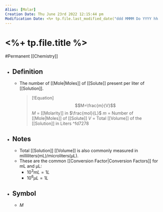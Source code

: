 ```yaml
---
Alias: [Molar]
Creation Date: Thu June 23rd 2022 12:15:44 pm 
Modification Date: <%+ tp.file.last_modified_date("ddd MMMM Do YYYY hh:mm:ss a") %>
---
```

# <%+ tp.file.title %>
#Permanent [[Chemistry]]

- ## Definition
	- The number of [[Mole|Moles]] of [[Solute]] present per liter of [[Solution]].

	  > [!Equation]
	  > $$M=\frac{m}{V}$$
	  > $M$ = [[Molarity]] in $\frac{mol}{L}$
	  > $m$ = Number of [[Mole|Moles]] of [[Solute]]
	  >  $V$ = Total [[Volume]] of the [[Solution]] in Liters ^fd7278
- ## Notes
	- Total [[Solution]] [[Volume]] is also commonly measured in milliliters(mL)/microliters(μL).
	- These are the common [[Conversion Factor|Conversion Factors]] for mL and μL:
		- $10^3mL=1L$
		- $10^6μL=1L$
- ## Symbol
	- $M$